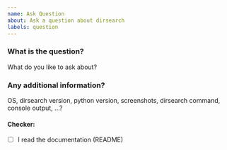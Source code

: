 ```yaml
---
name: Ask Question
about: Ask a question about dirsearch
labels: question
---
```


### What is the question?

What do you like to ask about?

### Any additional information?

OS, dirsearch version, python version, screenshots, dirsearch command, console output, ...?

#### Checker:
 - [ ] I read the documentation (README)
